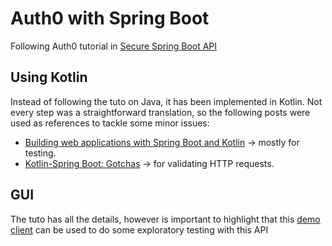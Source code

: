 # Auth0 with Spring Boot
Following Auth0 tutorial in [Secure Spring Boot API]

## Using Kotlin
Instead of following the tuto on Java, it has been implemented in Kotlin.
Not every step was a straightforward translation, so the following posts were used as references to tackle some minor issues:

- [Building web applications with Spring Boot and Kotlin] -> mostly for testing.
- [Kotlin-Spring Boot: Gotchas] ->  for validating HTTP requests.

## GUI
The tuto has all the details, however is important to highlight 
that this [demo client] can be used to do some exploratory testing with this API

[Secure Spring Boot API]: https://auth0.com/blog/spring-boot-java-tutorial-build-a-crud-api/
[Building web applications with Spring Boot and Kotlin]: https://spring.io/guides/tutorials/spring-boot-kotlin/
[Kotlin-Spring Boot: Gotchas]: https://hackernoon.com/kotlin-spring-boot-gotchas-e267be7ec022
[demo client]: https://dashboard.whatabyte.app